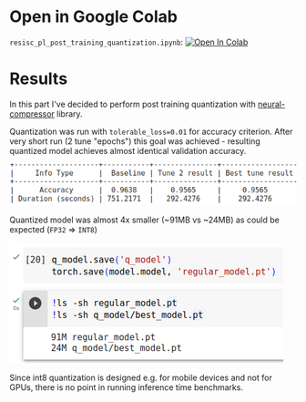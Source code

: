 # Open in Google Colab
`resisc_pl_post_training_quantization.ipynb`: <a target="_blank" href="https://colab.research.google.com/github/abojda/deepdrive_course/blob/main/notebooks/11/11.resisc_pl_post_training_quantization.ipynb"><img src="https://colab.research.google.com/assets/colab-badge.svg" alt="Open In Colab"/></a>

# Results
In this part I've decided to perform post training quantization with [neural-compressor](https://github.com/intel/neural-compressor) library.

Quantization was run with `tolerable_loss=0.01` for accuracy criterion. After very short run (2 tune "epochs") this goal was achieved - resulting quantized model achieves almost identical validation accuracy.

![results](img/results.png)

Quantized model was almost 4x smaller (~91MB vs ~24MB) as could be expected (`FP32` => `INT8`) 

![model_size](img/model_size.png)

Since int8 quantization is designed e.g. for mobile devices and not for GPUs, there is no point in running inference time benchmarks.
